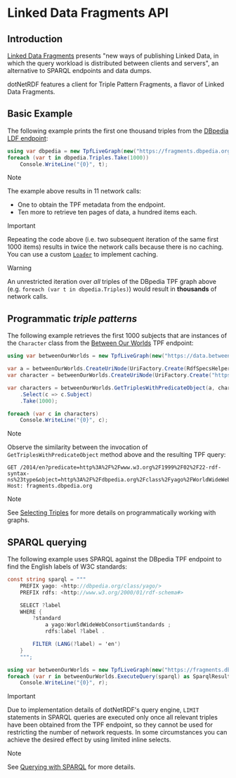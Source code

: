 # Linked Data Fragments API 

## Introduction

[Linked Data Fragments](https://linkeddatafragments.org/) presents "new ways of publishing Linked Data, in which the query workload is distributed between clients and servers", an alternative to SPARQL endpoints and data dumps.

dotNetRDF features a client for Triple Pattern Fragments, a flavor of Linked Data Fragments.

## Basic Example 

The following example prints the first one thousand triples from the [DBpedia LDF endpoint](https://fragments.dbpedia.org/2014/en):

```csharp
using var dbpedia = new TpfLiveGraph(new("https://fragments.dbpedia.org/2014/en"));
foreach (var t in dbpedia.Triples.Take(1000))
	Console.WriteLine("{0}", t);
```

> [!NOTE]
> The example above results in 11 network calls:
> - One to obtain the TPF metadata from the endpoint.
> - Ten more to retrieve ten pages of data, a hundred items each.

> [!IMPORTANT]
> Repeating the code above (i.e. two subsequent iteration of the same first 1000 items) results in twice the network calls because there is no caching. You can use a custom [`Loader`](xref:VDS.RDF.Parsing.Loader) to implement caching.

> [!WARNING]
> An unrestricted iteration over _all_ triples of the DBpedia TPF graph above (e.g. `foreach (var t in dbpedia.Triples)`) would result in **thousands** of network calls.

## Programmatic _triple patterns_

The following example retrieves the first 1000 subjects that are instances of the `Character` class from the [Between Our Worlds](https://betweenourworlds.org/) TPF endpoint:

```csharp
using var betweenOurWorlds = new TpfLiveGraph(new("https://data.betweenourworlds.org/latest"));

var a = betweenOurWorlds.CreateUriNode(UriFactory.Create(RdfSpecsHelper.RdfType));
var character = betweenOurWorlds.CreateUriNode(UriFactory.Create("https://betweenourworlds.org/ontology/Character"));

var characters = betweenOurWorlds.GetTriplesWithPredicateObject(a, character)
    .Select(c => c.Subject)
    .Take(1000);

foreach (var c in characters)
	Console.WriteLine("{0}", c);
```

> [!NOTE]
> Observe the similarity between the invocation of `GetTriplesWithPredicateObject` method above and the resulting TPF query:
> ```HTTP
> GET /2014/en?predicate=http%3A%2F%2Fwww.w3.org%2F1999%2F02%2F22-rdf-syntax-ns%23type&object=http%3A%2F%2Fdbpedia.org%2Fclass%2Fyago%2FWorldWideWebConsortiumStandards
> Host: fragments.dbpedia.org
> ```

> [!NOTE]
> See [Selecting Triples](working_with_graphs.md#selecting-triples) for more details on programmatically working with graphs.

## SPARQL querying

The following example uses SPARQL against the DBpedia TPF endpoint to find the English labels of W3C standards:

```csharp
const string sparql = """
    PREFIX yago: <http://dbpedia.org/class/yago/>
    PREFIX rdfs: <http://www.w3.org/2000/01/rdf-schema#>

    SELECT ?label
    WHERE {
        ?standard
            a yago:WorldWideWebConsortiumStandards ;
            rdfs:label ?label .

        FILTER (LANG(?label) = 'en')
    }
    """;

using var betweenOurWorlds = new TpfLiveGraph(new("https://fragments.dbpedia.org/2014/en"));
foreach (var r in betweenOurWorlds.ExecuteQuery(sparql) as SparqlResultSet)
	Console.WriteLine("{0}", r);
```

> [!IMPORTANT]
> Due to implementation details of dotNetRDF's query engine, `LIMIT` statements in SPARQL queries are executed only once all relevant triples have been obtained from the TPF endpoint, so they cannot be used for restricting the number of network requests. In some circumstances you can achieve the desired effect by using limited inline selects.

> [!NOTE]
> See [Querying with SPARQL](querying_with_sparql.md) for more details.